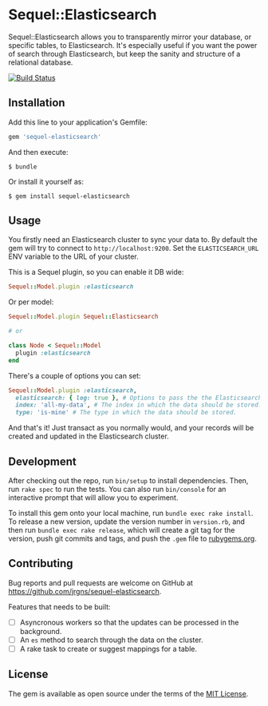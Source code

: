 # Sequel::Elasticsearch

Sequel::Elasticsearch allows you to transparently mirror your database, or specific tables, to Elasticsearch. It's especially useful if you want the power of search through Elasticsearch, but keep the sanity and structure of a relational database.

[![Build Status](https://travis-ci.org/jrgns/sequel-elasticsearch.svg?branch=master)](https://travis-ci.org/jrgns/sequel-elasticsearch)

## Installation

Add this line to your application's Gemfile:

```ruby
gem 'sequel-elasticsearch'
```

And then execute:

    $ bundle

Or install it yourself as:

    $ gem install sequel-elasticsearch

## Usage

You firstly need an Elasticsearch cluster to sync your data to. By default the gem will try to connect to `http://localhost:9200`. Set the `ELASTICSEARCH_URL` ENV variable to the URL of your cluster.

This is a Sequel plugin, so you can enable it DB wide:

```ruby
Sequel::Model.plugin :elasticsearch

```

Or per model:

```ruby
Sequel::Model.plugin Sequel::Elasticsearch

# or

class Node < Sequel::Model
  plugin :elasticsearch
end
```

There's a couple of options you can set:

```ruby
Sequel::Model.plugin :elasticsearch,
  elasticsearch: { log: true }, # Options to pass the the Elasticsearch ruby client
  index: 'all-my-data', # The index in which the data should be stored. Defaults to the table name associated with the model
  type: 'is-mine' # The type in which the data should be stored.
```

And that's it! Just transact as you normally would, and your records will be created and updated in the Elasticsearch cluster.

## Development

After checking out the repo, run `bin/setup` to install dependencies. Then, run `rake spec` to run the tests. You can also run `bin/console` for an interactive prompt that will allow you to experiment.

To install this gem onto your local machine, run `bundle exec rake install`. To release a new version, update the version number in `version.rb`, and then run `bundle exec rake release`, which will create a git tag for the version, push git commits and tags, and push the `.gem` file to [rubygems.org](https://rubygems.org).

## Contributing

Bug reports and pull requests are welcome on GitHub at https://github.com/jrgns/sequel-elasticsearch.

Features that needs to be built:

- [ ] Asyncronous workers so that the updates can be processed in the background.
- [ ] An `es` method to search through the data on the cluster.
- [ ] A rake task to create or suggest mappings for a table.

## License

The gem is available as open source under the terms of the [MIT License](http://opensource.org/licenses/MIT).


